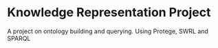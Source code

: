 # Knowledge Representation Project
A project on ontology building and querying. Using Protege, SWRL and SPARQL
